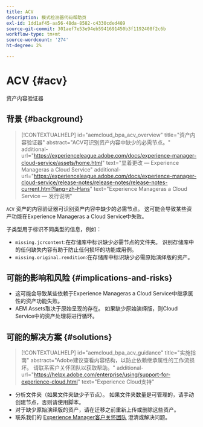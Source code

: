 ```yaml
---
title: ACV
description: 模式检测器代码帮助页
exl-id: 1dd1af45-aa56-48da-8582-c4330cded489
source-git-commit: 301aef7e53e94eb5941691450b3f1192408f2c6b
workflow-type: tm+mt
source-wordcount: '274'
ht-degree: 2%

---
```


# ACV {#acv}

资产内容验证器

## 背景 {#background}

>[!CONTEXTUALHELP]
>id="aemcloud_bpa_acv_overview"
>title="资产内容验证器"
>abstract="ACV可识别资产内容中缺少的必需节点。"
>additional-url="https://experienceleague.adobe.com/docs/experience-manager-cloud-service/assets/home.html" text="显着更改 — Experience Manageras a Cloud Service"
>additional-url="https://experienceleague.adobe.com/docs/experience-manager-cloud-service/release-notes/release-notes/release-notes-current.html?lang=zh-Hans" text="Experience Manageras a Cloud Service — 发行说明"

`ACV`  资产的内容验证器可识别资产内容中缺少的必需节点。 这可能会导致某些资产功能在Experience Manageras a Cloud Service中失败。

子类型用于标识不同类型的信息，例如：

* `missing.jcrcontent`:在存储库中标识缺少必需节点的文件夹。 识别存储库中的任何缺失内容有助于防止任何损坏的功能或用例。
* `missing.original.rendition`:在存储库中标识缺少必需原始演绎版的资产。

## 可能的影响和风险 {#implications-and-risks}

* 这可能会导致某些依赖于Experience Manageras a Cloud Service中继承属性的资产功能失败。
* AEM Assets取决于原始呈现的存在。 如果缺少原始演绎版，则Cloud Service中的资产处理将进行循环。

## 可能的解决方案 {#solutions}

>[!CONTEXTUALHELP]
>id="aemcloud_bpa_acv_guidance"
>title="实施指南"
>abstract="Adobe建议查看内容结构，以防止依赖继承属性的工作流损坏。 请联系客户关怀团队以获取帮助。"
>additional-url="https://helpx.adobe.com/enterprise/using/support-for-experience-cloud.html" text="Experience Cloud支持"

* 分析文件夹（如果文件夹缺少子节点）。 如果文件夹数量是可管理的，请手动创建节点，否则请使用脚本。
* 对于缺少原始演绎版的资产，请在迁移之前重新上传或删除这些资产。
* 联系我们的 [Experience Manager客户关怀团队](https://helpx.adobe.com/enterprise/using/support-for-experience-cloud.html) 澄清或解决问题。

